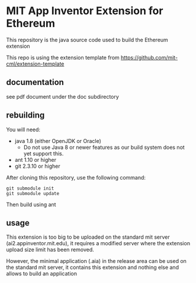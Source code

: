 # MIT App Inventor Extension for Ethereum

This repository is the java source code used to build the Ethereum extension

This repo is using the extension template from 
https://github.com/mit-cml/extension-template

## documentation

see pdf document under the doc subdirectory

## rebuilding

You will need:

* java 1.8 (either OpenJDK or Oracle)
  * Do not use Java 8 or newer features as our build system does not
    yet support this.
* ant 1.10 or higher
* git 2.3.10 or higher

After cloning this repository, use the following command:

```shell
git submodule init
git submodule update
```

Then build using ant

## usage

This extension is too big to be uploaded on the standard
mit server (ai2.appinventor.mit.edu), it requires a modified server
where the extension upload size limit has been removed.

However, the minimal application (.aia) in the release area can be used
on the standard mit server, it contains this extension and nothing else
and allows to build an application
